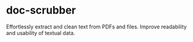 # doc-scrubber
Effortlessly extract and clean text from PDFs and files. Improve readability and usability of textual data.
